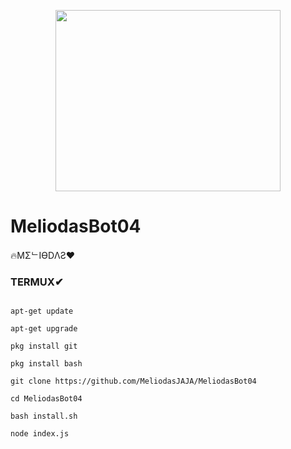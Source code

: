 <p align="center">
<img src="https://media1.tenor.com/images/f927db4ac4c85221c493795e7efd235c/tenor.gif?itemid=16625085" width="360" height="290"/>
</p>

# MeliodasBot04



🔥MΣᄂIӨDΛƧ❤

### TERMUX✔

```pkg update && pkg upgrade

apt-get update

apt-get upgrade

pkg install git

pkg install bash

git clone https://github.com/MeliodasJAJA/MeliodasBot04

cd MeliodasBot04

bash install.sh

node index.js
```

